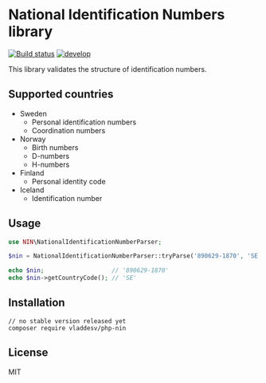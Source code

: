 # National Identification Numbers library
[![Build status](https://travis-ci.org/vladdeSV/php-nin.png?branch=master)](https://travis-ci.org/vladdeSV/php-nin) 
[![develop](https://github.com/vladdeSV/php-nin/workflows/develop/badge.svg?branch=develop)](https://github.com/vladdeSV/php-nin/actions?query=workflow%3Adevelop)



This library validates the structure of identification numbers.

## Supported countries
* Sweden
  * Personal identification numbers
  * Coordination numbers
* Norway
  * Birth numbers
  * D-numbers
  * H-numbers
* Finland
  * Personal identity code
* Iceland
  * Identification number

## Usage

```php
use NIN\NationalIdentificationNumberParser;

$nin = NationalIdentificationNumberParser::tryParse('890629-1870', 'SE');

echo $nin;                   // '890629-1870'
echo $nin->getCountryCode(); // 'SE'
```

## Installation

```
// no stable version released yet
composer require vladdesv/php-nin
```

## License
MIT
